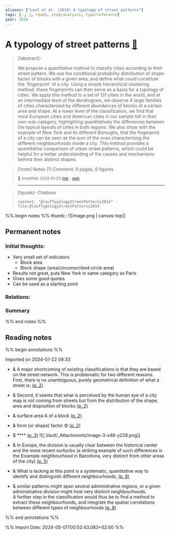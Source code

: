 ```yaml
---
aliases: ["Louf et al. (2014) A typology of street patterns"]
tags: [✅, 🔹, roads, step/analysis, type/reference]
year: 2014
---
```

# A typology of street patterns [📖](zotero://select/library/items/W55NYTW2)

> [!abstract]-
> 
> We propose a quantitative method to classify cities according to their street pattern. We use the conditional probability distribution of shape factor of blocks with a given area, and define what could constitute the `fingerprint' of a city. Using a simple hierarchical clustering method, these fingerprints can then serve as a basis for a typology of cities. We apply this method to a set of 131 cities in the world, and at an intermediate level of the dendrogram, we observe 4 large families of cities characterized by different abundances of blocks of a certain area and shape. At a lower level of the classification, we find that most European cities and American cities in our sample fall in their own sub-category, highlighting quantitatively the differences between the typical layouts of cities in both regions. We also show with the example of New York and its different Boroughs, that the fingerprint of a city can be seen as the sum of the ones characterising the different neighbourhoods inside a city. This method provides a quantitative comparison of urban street patterns, which could be helpful for a better understanding of the causes and mechanisms behind their distinct shapes.
> 


> [!note] Notes (1)
> Comment: 9 pages, 6 figures
> 
> <small>📝️ (modified: 2024-01-21) [link](zotero://select/library/items/HT6LX7YZ) - [web](http://zotero.org/users/12121940/items/HT6LX7YZ)</small>
>  
> ---

> [!quote]- Citations
> 
> ```query
> content: "@loufTypologyStreetPatterns2014" -file:@loufTypologyStreetPatterns2014
> ```

%% begin notes %%
thumb::
![[image.png | canvas-top]]
## Permanent notes
### Initial thoughts:
- Very small set of indicators
	- Block area
	- Block shape (area/circumscribed circle area)
- Results not great, puts New York in same category as Paris
- Gives some good quotes
- Can be used as a starting point

### Relations:


### Summary


%% end notes %%
## Reading notes
%% begin annotations %%

Imported on 2024-01-22 09:33



- & A major shortcoming of existing classifications is that they are based on the street network. This is problematic for two different reasons. First, there is no unambiguous, purely geometrical definition of what a street is: [(p. 2)](zotero://open-pdf/library/items/AYV7SLT7?page=2&annotation=AKXEMFEP) 
- & Second, it seems that what is perceived by the human eye of a city map is not coming from streets but from the distribution of the shape, area and disposition of blocks [(p. 2)](zotero://open-pdf/library/items/AYV7SLT7?page=2&annotation=433YCNJ4) 
- & surface area A of a block [(p. 2)](zotero://open-pdf/library/items/AYV7SLT7?page=2&annotation=EVHXG88F) 
- & form (or shape) factor Φ [(p. 2)](zotero://open-pdf/library/items/AYV7SLT7?page=2&annotation=I8MG75LZ) 

- $ ****  [(p. 3)](zotero://open-pdf/library/items/AYV7SLT7?page=3&annotation=GQCIMQPD) ![[_Vault/_Attachments/image-3-x48-y228.png]]


- & In Europe, the division is usually clear between the historical center and the more recent surburbs (a striking example of such differences is the Eixample neighbourhood in Barcelona, very distinct from other areas of the city) [(p. 5)](zotero://open-pdf/library/items/AYV7SLT7?page=5&annotation=P443EFQ6) 
- & What is lacking at this point is a systematic, quantitative way to identify and distinguish different neighbourhoods, [(p. 8)](zotero://open-pdf/library/items/AYV7SLT7?page=8&annotation=DEMXBLNN) 
- & similar patterns might span several administrative regions, or a given administrative division might host very distinct neighbourhoods. <br />
A further step in the classification would thus be to find a method to extract these neighbourhoods, and integrate the spatial correlations between different types of neighbourhoods [(p. 8)](zotero://open-pdf/library/items/AYV7SLT7?page=8&annotation=VIW4ZLTU) 



%% end annotations %%



%% Import Date: 2024-05-01T00:52:43.083+02:00 %%
